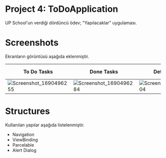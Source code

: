 # Project 4: ToDoApplication

UP School'un verdiği dördüncü ödev; "Yapılacaklar" uygulaması.

# Screenshots

Ekranların görüntüsü aşağıda eklenmiştir.

| To Do Tasks               | Done Tasks                | Detail Screen          | Detail Screen's AlertView  | Detail Screen Example    |
| ------------------------- | ------------------------- | ---------------------- | -------------------------- | ------------------------ |
| ![Screenshot_1690496255](https://github.com/zehrakuru/ToDoApplication/assets/74616481/5358a90b-9d72-4393-b82c-63ad8335615f) | ![Screenshot_1690496284](https://github.com/zehrakuru/ToDoApplication/assets/74616481/57c28f8b-fd7a-47ac-9cb1-997e24f16742) |  ![Screenshot_1690496304](https://github.com/zehrakuru/ToDoApplication/assets/74616481/f508464a-36e6-47fc-8e0b-18cee210c017) | ![Screenshot_1690496313](https://github.com/zehrakuru/ToDoApplication/assets/74616481/40cc8bd8-99ae-44a1-832a-82869f1c8189) | ![Screenshot_1690496340](https://github.com/zehrakuru/ToDoApplication/assets/74616481/05ba4b85-aa4f-40e7-b337-9c53b595ef34) |

# Structures

Kullanılan yapılar aşağıda listelenmiştir.

- Navigation
- ViewBinding
- Parcelable
- Alert Dialog

